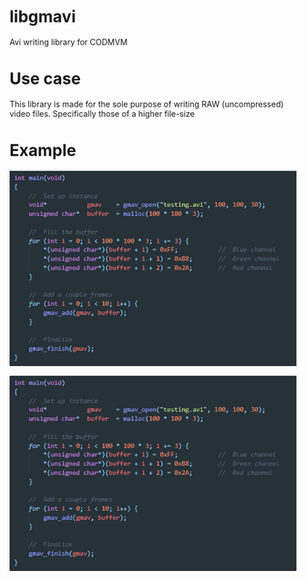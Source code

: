 # libgmavi
Avi writing library for CODMVM

# Use case
This library is made for the sole purpose of writing RAW (uncompressed) video files. Specifically those of a higher file-size

# Example
![alt text](https://github.com/gmzorz/libgmavi/blob/main/exmp.png)
<p align="center">
<img src="https://github.com/gmzorz/libgmavi/blob/main/exmp.png?raw=true"></img>
</p>
